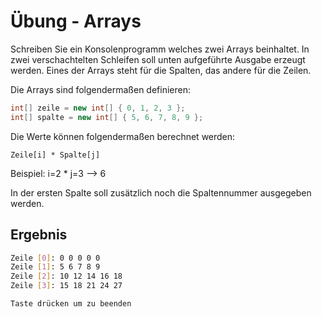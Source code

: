 # Übung - Arrays

Schreiben Sie ein Konsolenprogramm welches zwei Arrays beinhaltet. In zwei verschachtelten Schleifen soll unten aufgeführte Ausgabe erzeugt werden. Eines der Arrays steht für die Spalten, das andere für die Zeilen.

Die Arrays sind folgendermaßen definieren:

```csharp
int[] zeile = new int[] { 0, 1, 2, 3 };
int[] spalte = new int[] { 5, 6, 7, 8, 9 };
```

Die Werte können folgendermaßen berechnet werden:

`Zeile[i] * Spalte[j]`

Beispiel:  i=2 * j=3 --> 6

In der ersten Spalte soll zusätzlich noch die Spaltennummer ausgegeben werden.

## Ergebnis

```bash
Zeile [0]: 0 0 0 0 0
Zeile [1]: 5 6 7 8 9
Zeile [2]: 10 12 14 16 18
Zeile [3]: 15 18 21 24 27

Taste drücken um zu beenden
```